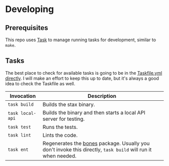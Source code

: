 # Developing

## Prerequisites

This repo uses [Task](https://taskfile.dev/) to manage running tasks for development, similar to `make`.

## Tasks

The best place to check for available tasks is going to be in the [Taskfile.yml directly](../Taskfile.yml).
I will make an effort to keep this up to date, but it's always a good idea to check the Taskfile as well.

| Invocation       | Description                                                                                                                       |
| ---------------- | --------------------------------------------------------------------------------------------------------------------------------- |
| `task build`     | Builds the stax binary.                                                                                                           |
| `task local-api` | Builds the binary and then starts a local API server for testing.                                                                 |
| `task test`      | Runs the tests.                                                                                                                   |
| `task lint`      | Lints the code.                                                                                                                   |
| `task ent`       | Regenerates the [bones](../internal/bones) package. Usually you don't invoke this directly, `task build` will run it when needed. |
